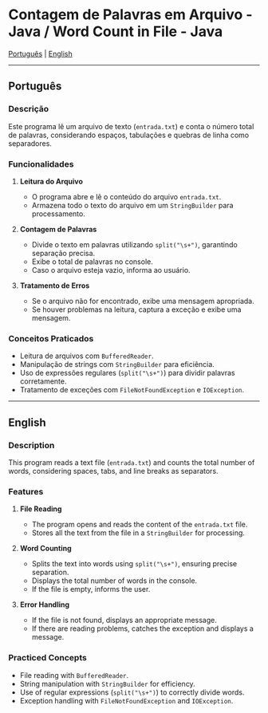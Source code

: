 # Contagem de Palavras em Arquivo - Java / Word Count in File - Java

[Português](#português) | [English](#english)

---

<a id="português"></a>
## Português

### Descrição
Este programa lê um arquivo de texto (`entrada.txt`) e conta o número total de palavras, considerando espaços, tabulações e quebras de linha como separadores.

### Funcionalidades
1. **Leitura do Arquivo**
   - O programa abre e lê o conteúdo do arquivo `entrada.txt`.
   - Armazena todo o texto do arquivo em um `StringBuilder` para processamento.

2. **Contagem de Palavras**
   - Divide o texto em palavras utilizando `split("\s+")`, garantindo separação precisa.
   - Exibe o total de palavras no console.
   - Caso o arquivo esteja vazio, informa ao usuário.

3. **Tratamento de Erros**
   - Se o arquivo não for encontrado, exibe uma mensagem apropriada.
   - Se houver problemas na leitura, captura a exceção e exibe uma mensagem.

### Conceitos Praticados
- Leitura de arquivos com `BufferedReader`.
- Manipulação de strings com `StringBuilder` para eficiência.
- Uso de expressões regulares (`split("\s+")`) para dividir palavras corretamente.
- Tratamento de exceções com `FileNotFoundException` e `IOException`.

---

<a id="english"></a>
## English

### Description
This program reads a text file (`entrada.txt`) and counts the total number of words, considering spaces, tabs, and line breaks as separators.

### Features
1. **File Reading**
   - The program opens and reads the content of the `entrada.txt` file.
   - Stores all the text from the file in a `StringBuilder` for processing.

2. **Word Counting**
   - Splits the text into words using `split("\s+")`, ensuring precise separation.
   - Displays the total number of words in the console.
   - If the file is empty, informs the user.

3. **Error Handling**
   - If the file is not found, displays an appropriate message.
   - If there are reading problems, catches the exception and displays a message.

### Practiced Concepts
- File reading with `BufferedReader`.
- String manipulation with `StringBuilder` for efficiency.
- Use of regular expressions (`split("\s+")`) to correctly divide words.
- Exception handling with `FileNotFoundException` and `IOException`.
